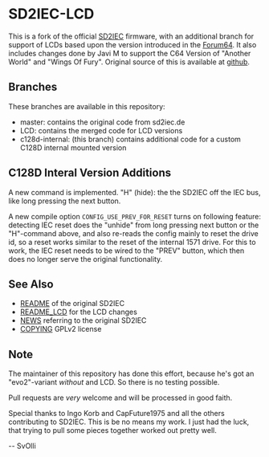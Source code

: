  SD2IEC-LCD
============

This is a fork of the official [SD2IEC](https://sd2iec.de/) firmware, with
an additional branch for support of LCDs based upon the version introduced
in the
[Forum64](https://www.forum64.de/index.php?thread/74116-lcd-sd2iec-firmware-1-0-0-f%C3%BCr-larsp-layout/).
It also includes changes done by Javi M to support the C64 Version of
"Another World" and "Wings Of Fury". Original source of this is available
at [github](https://github.com/jamarju/sd2iec-anotherworld/).

Branches
--------
These branches are available in this repository:

- master: contains the original code from sd2iec.de
- LCD: contains the merged code for LCD versions
- c128d-internal: (this branch) contains additional code for a custom C128D
  internal mounted version

C128D Interal Version Additions
-------------------------------
A new command is implemented. "H" (hide): the the SD2IEC off the IEC bus,
like long pressing the next button.

A new compile option `CONFIG_USE_PREV_FOR_RESET` turns on following feature:
detecting IEC reset does the "unhide" from long pressing next button or the
"H"-command above, and also re-reads the config mainly to reset the drive id,
so a reset works similar to the reset of the internal 1571 drive. For this
to work, the IEC reset needs to be wired to the "PREV" button, which then
does no longer serve the original functionality.

See Also
--------
- [README](README) of the original SD2IEC
- [README_LCD](README_LCD) for the LCD changes
- [NEWS](NEWS) referring to the original SD2IEC
- [COPYING](COPYING) GPLv2 license

Note
----
The maintainer of this repository has done this effort, because he's got
an "evo2"-variant *without* and LCD. So there is no testing possible.

Pull requests are *very* welcome and will be processed in good faith.

Special thanks to Ingo Korb and CapFuture1975 and all the others
contributing to SD2IEC. This is be no means my work. I just had the luck,
that trying to pull some pieces together worked out pretty well.

-- SvOlli
